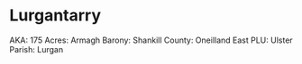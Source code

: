 # Lurgantarry

AKA: 175
Acres: Armagh
Barony: Shankill
County: Oneilland East
PLU: Ulster
Parish: Lurgan